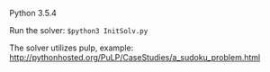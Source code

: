 Python 3.5.4

Run the solver: `$python3 InitSolv.py`

The solver utilizes pulp, example: http://pythonhosted.org/PuLP/CaseStudies/a_sudoku_problem.html
